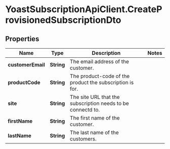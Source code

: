 # YoastSubscriptionApiClient.CreateProvisionedSubscriptionDto

## Properties
Name | Type | Description | Notes
------------ | ------------- | ------------- | -------------
**customerEmail** | **String** | The email address of the customer. | 
**productCode** | **String** | The product-code of the product the subscription is for. | 
**site** | **String** | The site URL that the subscription needs to be connectd to. | 
**firstName** | **String** | The first name of the customer. | 
**lastName** | **String** | The last name of the customers. | 
